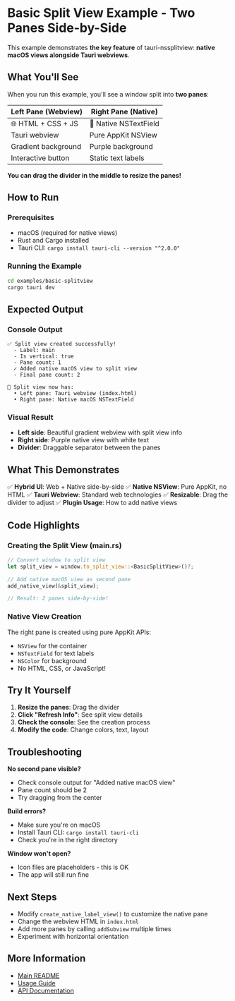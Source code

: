 # Basic Split View Example - Two Panes Side-by-Side

This example demonstrates **the key feature** of tauri-nssplitview: **native macOS views alongside Tauri webviews**.

## What You'll See

When you run this example, you'll see a window split into **two panes**:

| Left Pane (Webview) | Right Pane (Native) |
|---------------------|---------------------|
| 🌐 HTML + CSS + JS | 🍎 Native NSTextField |
| Tauri webview | Pure AppKit NSView |
| Gradient background | Purple background |
| Interactive button | Static text labels |

**You can drag the divider in the middle to resize the panes!**

## How to Run

### Prerequisites
- macOS (required for native views)
- Rust and Cargo installed
- Tauri CLI: `cargo install tauri-cli --version "^2.0.0"`

### Running the Example

```bash
cd examples/basic-splitview
cargo tauri dev
```

## Expected Output

### Console Output
```
✅ Split view created successfully!
  - Label: main
  - Is vertical: true
  - Pane count: 1
  ✓ Added native macOS view to split view
  - Final pane count: 2

🎉 Split view now has:
  • Left pane: Tauri webview (index.html)
  • Right pane: Native macOS NSTextField
```

### Visual Result
- **Left side**: Beautiful gradient webview with split view info
- **Right side**: Purple native view with white text
- **Divider**: Draggable separator between the panes

## What This Demonstrates

✅ **Hybrid UI**: Web + Native side-by-side
✅ **Native NSView**: Pure AppKit, no HTML
✅ **Tauri Webview**: Standard web technologies
✅ **Resizable**: Drag the divider to adjust
✅ **Plugin Usage**: How to add native views

## Code Highlights

### Creating the Split View (main.rs)
```rust
// Convert window to split view
let split_view = window.to_split_view::<BasicSplitView>()?;

// Add native macOS view as second pane
add_native_view(&split_view);

// Result: 2 panes side-by-side!
```

### Native View Creation
The right pane is created using pure AppKit APIs:
- `NSView` for the container
- `NSTextField` for text labels
- `NSColor` for background
- No HTML, CSS, or JavaScript!

## Try It Yourself

1. **Resize the panes**: Drag the divider
2. **Click "Refresh Info"**: See split view details
3. **Check the console**: See the creation process
4. **Modify the code**: Change colors, text, layout

## Troubleshooting

**No second pane visible?**
- Check console output for "Added native macOS view"
- Pane count should be 2
- Try dragging from the center

**Build errors?**
- Make sure you're on macOS
- Install Tauri CLI: `cargo install tauri-cli`
- Check you're in the right directory

**Window won't open?**
- Icon files are placeholders - this is OK
- The app will still run fine

## Next Steps

- Modify `create_native_label_view()` to customize the native pane
- Change the webview HTML in `index.html`
- Add more panes by calling `addSubview` multiple times
- Experiment with horizontal orientation

## More Information

- [Main README](../../README.md)
- [Usage Guide](../../USAGE_GUIDE.md)
- [API Documentation](../../STATUS.md)
